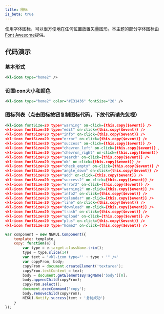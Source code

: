 ```yaml
---
title: 图标
is_beta: true
---
```


使用字体图标，可以很方便地在任何位置放置矢量图形。本主题的部分字体图标由[Font Awesome](http://fortawesome.github.com/Font-Awesome)提供。

## 代码演示

### 基本形式

<!-- demo_start -->
<div class="m-example"></div>

```xml
<kl-icon type="home2" />
```
<!-- demo_end -->

### 设置icon大小和颜色

<!-- demo_start -->
<div class="m-example"></div>

```xml
<kl-icon type="home2" color="#E31436" fontSize="20" />
```
<!-- demo_end -->

### 图标列表（点击图标按钮复制图标代码，下放代码请先忽视）

<!-- demo_start -->
<div class="m-example"></div>

```xml
<kl-icon fontSize=20 type="warning" on-click={this.copy($event)} />
<kl-icon fontSize=20 type="edit" on-click={this.copy($event)} />
<kl-icon fontSize=20 type="info" on-click={this.copy($event)} />
<kl-icon fontSize=20 type="error" on-click={this.copy($event)} />
<kl-icon fontSize=20 type="success" on-click={this.copy($event)} />
<kl-icon fontSize=20 type="chevron_left" on-click={this.copy($event)} />
<kl-icon fontSize=20 type="chevron_right" on-click={this.copy($event)} />
<kl-icon fontSize=20 type="search" on-click={this.copy($event)} />
<kl-icon fontSize=20 type="ok" on-click={this.copy($event)} />
<kl-icon fontSize=20 type="check_empty" on-click={this.copy($event)} />
<kl-icon fontSize=20 type="angle_down" on-click={this.copy($event)} />
<kl-icon fontSize=20 type="add" on-click={this.copy($event)} />
<kl-icon fontSize=20 type="success2" on-click={this.copy($event)} />
<kl-icon fontSize=20 type="error2" on-click={this.copy($event)} />
<kl-icon fontSize=20 type="warning2" on-click={this.copy($event)} />
<kl-icon fontSize=20 type="info2" on-click={this.copy($event)} />
<kl-icon fontSize=20 type="calendar" on-click={this.copy($event)} />
<kl-icon fontSize=20 type="line" on-click={this.copy($event)} />
<kl-icon fontSize=20 type="download" on-click={this.copy($event)} />
<kl-icon fontSize=20 type="trash" on-click={this.copy($event)} />
<kl-icon fontSize=20 type="upload" on-click={this.copy($event)} />
<kl-icon fontSize=20 type="plus" on-click={this.copy($event)} />
<kl-icon fontSize=20 type="home2" on-click={this.copy($event)} />
```
```javascript
var component = new NEKUI.Component({
    template: template,
    copy: function(e) {
        var type = e.target.className.trim();
        type = type.slice(14)
        var text = '<kl-icon type="' + type + '" />'
        var copyFrom, body;
        copyFrom = document.createElement('textarea');
        copyFrom.textContent = text;
        body = document.getElementsByTagName('body')[0];
        body.appendChild(copyFrom);
        copyFrom.select();
        document.execCommand('copy');
        body.removeChild(copyFrom);
        NEKUI.Notify.success(text + '复制成功')
    }
});
```

<!-- demo_end -->